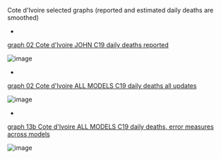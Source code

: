 Cote d'Ivoire selected graphs (reported and estimated daily deaths are smoothed) 

*

[graph 02 Cote d'Ivoire JOHN C19 daily deaths reported](https://github.com/pourmalek/CovidLongitudinal/blob/main/output/countries/Cote%20d'Ivoire/graph%2002%20Cote%20d'Ivoire%20JOHN%20C19%20daily%20deaths%20reported.pdf)

![image](https://github.com/pourmalek/CovidLongitudinal/assets/30849720/eaed1919-d41d-4976-bfff-90ebbc1d5b75)

*

[graph 02 Cote d'Ivoire ALL MODELS C19 daily deaths all updates](https://github.com/pourmalek/CovidLongitudinal/blob/main/output/countries/Cote%20d'Ivoire/graph%2002%20Cote%20d'Ivoire%20ALL%20MODELS%20C19%20daily%20deaths%20all%20updates.pdf)

![image](https://github.com/pourmalek/CovidLongitudinal/assets/30849720/ae4b8590-cf5c-4118-b07f-b9df86cc2112)

*

[graph 13b Cote d'Ivoire ALL MODELS C19 daily deaths, error measures across models](https://github.com/pourmalek/CovidLongitudinal/blob/main/output/countries/Cote%20d'Ivoire/graph%2013b%20Cote%20d'Ivoire%20ALL%20MODELS%20C19%20daily%20deaths%2C%20error%20measures%20across%20models.pdf)

![image](https://github.com/pourmalek/CovidLongitudinal/assets/30849720/4500899b-984f-4495-89dc-7f96184cf1e4)


